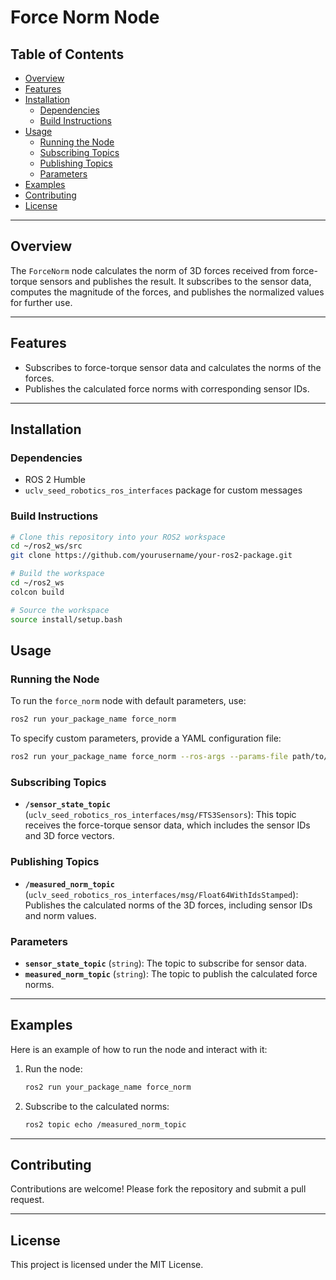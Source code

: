 # Force Norm Node

## Table of Contents
- [Overview](#overview)
- [Features](#features)
- [Installation](#installation)
  - [Dependencies](#dependencies)
  - [Build Instructions](#build-instructions)
- [Usage](#usage)
  - [Running the Node](#running-the-node)
  - [Subscribing Topics](#subscribing-topics)
  - [Publishing Topics](#publishing-topics)
  - [Parameters](#parameters)
- [Examples](#examples)
- [Contributing](#contributing)
- [License](#license)

---

## Overview

The `ForceNorm` node calculates the norm of 3D forces received from force-torque sensors and publishes the result. It subscribes to the sensor data, computes the magnitude of the forces, and publishes the normalized values for further use.

---

## Features

- Subscribes to force-torque sensor data and calculates the norms of the forces.
- Publishes the calculated force norms with corresponding sensor IDs.

---

## Installation

### Dependencies

- ROS 2 Humble
- `uclv_seed_robotics_ros_interfaces` package for custom messages

### Build Instructions

```bash
# Clone this repository into your ROS2 workspace
cd ~/ros2_ws/src
git clone https://github.com/yourusername/your-ros2-package.git

# Build the workspace
cd ~/ros2_ws
colcon build

# Source the workspace
source install/setup.bash
```
## Usage

### Running the Node

To run the `force_norm` node with default parameters, use:

```bash
ros2 run your_package_name force_norm
```
To specify custom parameters, provide a YAML configuration file:
```bash
ros2 run your_package_name force_norm --ros-args --params-file path/to/your_config.yaml
```
### Subscribing Topics

- **`/sensor_state_topic`** (`uclv_seed_robotics_ros_interfaces/msg/FTS3Sensors`): This topic receives the force-torque sensor data, which includes the sensor IDs and 3D force vectors.

### Publishing Topics

- **`/measured_norm_topic`** (`uclv_seed_robotics_ros_interfaces/msg/Float64WithIdsStamped`): Publishes the calculated norms of the 3D forces, including sensor IDs and norm values.

### Parameters

- **`sensor_state_topic`** (`string`): The topic to subscribe for sensor data.
- **`measured_norm_topic`** (`string`): The topic to publish the calculated force norms.

---

## Examples

Here is an example of how to run the node and interact with it:

1. Run the node:
   ```bash
   ros2 run your_package_name force_norm
   ```
2. Subscribe to the calculated norms:
   ```bash
   ros2 topic echo /measured_norm_topic
   ```
---

## Contributing

Contributions are welcome! Please fork the repository and submit a pull request.

---

## License

This project is licensed under the MIT License.

